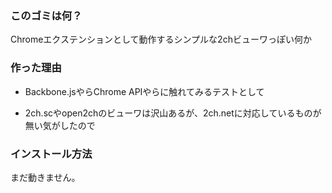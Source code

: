 ### このゴミは何？
Chromeエクステンションとして動作するシンプルな2chビューワっぽい何か

### 作った理由
* Backbone.jsやらChrome APIやらに触れてみるテストとして

* 2ch.scやopen2chのビューワは沢山あるが、2ch.netに対応しているものが無い気がしたので

### インストール方法

まだ動きません。

